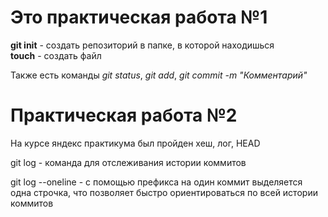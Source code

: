 # Это практическая работа №1

**git init** - создать репозиторий в папке, в которой находишься <br>
__touch__ - создать файл

Также есть команды *git status*, *git add*, *git commit -m "Комментарий"*

# Практическая работа №2

На курсе яндекс практикума был пройден хеш, лог, HEAD

git log - команда для отслеживания истории коммитов

git log --oneline - с помощью префикса на один коммит выделяется одна строчка, что позволяет быстро ориентироваться по всей истории коммитов
